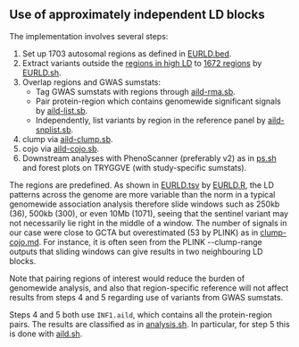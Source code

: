 ## Use of approximately independent LD blocks

The implementation involves several steps:

1. Set up 1703 autosomal regions as defined in [EURLD.bed](tryggve/EURLD.bed).
2. Extract variants outside the [regions in high LD](tryggve/high-LD-regions-hg19.txt) to [1672 regions](tryggve/EURLD-no-high-LD-regions-hg19.bed) by [EURLD.sh](tryggve/EURLD.sh).
3. Overlap regions and GWAS sumstats:
   * Tag GWAS sumstats with regions through [aild-rma.sb](cardio/aild-rma.sb).
   * Pair protein-region which contains genomewide significant signals by [aild-list.sb](cardio/aild-list.sb).
   * Independently, list variants by region in the reference panel by [aild-snplist.sb](cardio/aild-snplist.sb).
4. clump via [aild-clump.sb](cardio/aild-clump.sb).
5. cojo via [aild-cojo.sb](cardio/aild-cojo.sb).
6. Downstream analyses with PhenoScanner (preferably v2) as in [ps.sh](cardio/ps.sh) and forest plots on TRYGGVE (with study-specific sumstats).

The regions are predefined. As shown in [EURLD.tsv](tryggve/EURLD.tsv) by [EURLD.R](tryggve/EURLD.R), the LD patterns across the genome are more variable than the norm in a typical genomewide association analysis therefore slide windows such as 250kb (36), 500kb (300), or even 10Mb (1071), seeing that the sentinel variant may not necessarily lie right in the middle of a window. The number of signals in our case were close to GCTA but overestimated (53 by PLINK) as in [clump-cojo.md](cardio/clump-cojo.md). For instance, it is often seen from the PLINK --clump-range outputs that sliding windows can give results in two neighbouring LD blocks.

Note that pairing regions of interest would reduce the burden of genomewide analysis, and also that region-specific reference will not affect results from steps 4 and 5 regarding use of variants from GWAS sumstats.

Steps 4 and 5 both use `INF1.aild`, which contains all the protein-region pairs. The results are classified as in [analysis.sh](tryggve/analysis.sh). In particular, for step 5 this is done with [aild.sh](cardio/aild.sh).
